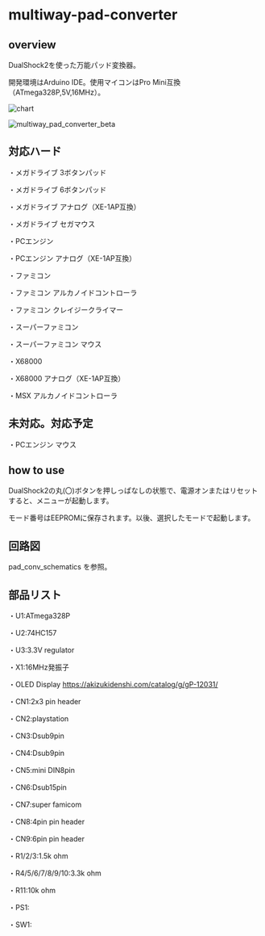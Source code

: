# multiway-pad-converter

## overview

DualShock2を使った万能パッド変換器。

開発環境はArduino IDE。使用マイコンはPro Mini互換（ATmega328P,5V,16MHz）。

![chart](https://user-images.githubusercontent.com/5597377/174469409-51839756-9196-42b9-89b2-ea5085d715d5.png)

![multiway_pad_converter_beta](https://user-images.githubusercontent.com/5597377/174503133-65779209-de5d-49ed-879a-056d9470c409.jpg)

## 対応ハード

・メガドライブ 3ボタンパッド

・メガドライブ 6ボタンパッド

・メガドライブ アナログ（XE-1AP互換）

・メガドライブ セガマウス

・PCエンジン

・PCエンジン アナログ（XE-1AP互換）

・ファミコン

・ファミコン アルカノイドコントローラ

・ファミコン クレイジークライマー

・スーパーファミコン

・スーパーファミコン マウス

・X68000

・X68000 アナログ（XE-1AP互換）
 
・MSX アルカノイドコントローラ


## 未対応。対応予定

・PCエンジン マウス

## how to use

DualShock2の丸(〇)ボタンを押しっぱなしの状態で、電源オンまたはリセットすると、メニューが起動します。

モード番号はEEPROMに保存されます。以後、選択したモードで起動します。

## 回路図

pad_conv_schematics を参照。

## 部品リスト

・U1:ATmega328P

・U2:74HC157

・U3:3.3V regulator

・X1:16MHz発振子

・OLED Display https://akizukidenshi.com/catalog/g/gP-12031/

・CN1:2x3 pin header

・CN2:playstation

・CN3:Dsub9pin

・CN4:Dsub9pin

・CN5:mini DIN8pin

・CN6:Dsub15pin

・CN7:super famicom

・CN8:4pin pin header

・CN9:6pin pin header

・R1/2/3:1.5k ohm

・R4/5/6/7/8/9/10:3.3k ohm

・R11:10k ohm

・PS1:

・SW1:

